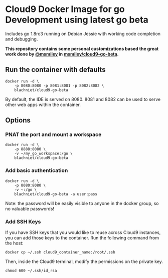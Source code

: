 # Cloud9 Docker Image for go Development using latest go beta

Includes go 1.8rc3 running on Debian Jessie with working code completion and debugging.

**This repository contains some personal customizations based the great work done by [@msmiley](https://github.com/msmiley) in [msmiley/cloud9-go-beta](https://github.com/msmiley/cloud9-go-beta).**

## Run the container with defaults

```
docker run -d \
    -p 8080:8080 -p 8081:8081 -p 8082:8082 \
    blachniet/cloud9-go-beta
```

By default, the IDE is served on 8080. 8081 and 8082 can be used to serve other web apps within the container.

## Options

### PNAT the port and mount a workspace

```
docker run -d \
    -p 8888:8080 \
    -v ~/my_go_workspace:/go \
    blachniet/cloud9-go-beta
```


### Add basic authentication

```
docker run -d \
    -p 8080:8080 \
    -v ~:/go \
    blachniet/cloud9-go-beta -a user:pass
```

Note: the password will be easily visible to anyone in the docker group, so no valuable passwords!

### Add SSH Keys

If you have SSH keys that you would like to reuse across Cloud9 instances, you can add those keys to the container. Run the following command from the host:

```
docker cp ~/.ssh cloud9_container_name:/root/.ssh
```

Then, inside the Cloud9 terminal, modify the permissions on the private key.

```
chmod 600 ~/.ssh/id_rsa
```
